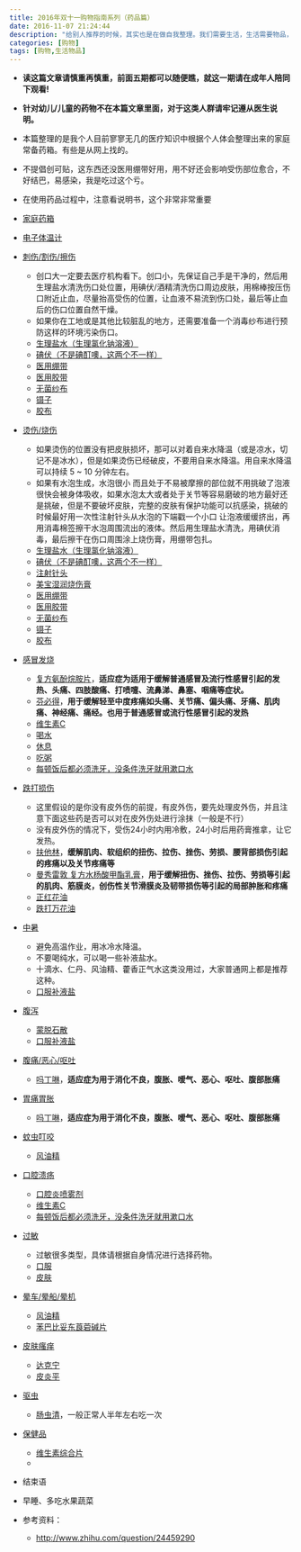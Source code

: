 ```yaml
---
title: 2016年双十一购物指南系列（药品篇）
date: 2016-11-07 21:24:44
description: "给别人推荐的时候，其实也是在做自我整理。我们需要生活，生活需要物品，仅此而已！"
categories: [购物]
tags: [购物,生活物品]
---
```



<!-- more -->


- **读这篇文章请慎重再慎重，前面五期都可以随便瞧，就这一期请在成年人陪同下观看!**
- **针对幼儿/儿童的药物不在本篇文章里面，对于这类人群请牢记遵从医生说明。**
- 本篇整理的是我个人目前寥寥无几的医疗知识中根据个人体会整理出来的家庭常备药箱。有些是从网上找的。
- 不提倡创可贴，这东西还没医用绷带好用，用不好还会影响受伤部位愈合，不好结巴，易感染，我是吃过这个亏。
- 在使用药品过程中，注意看说明书，这个非常非常重要

- [家庭药箱]()
- [电子体温计]()
- [刺伤/割伤/擦伤]()
	- 创口大一定要去医疗机构看下。创口小，先保证自己手是干净的，然后用生理盐水清洗伤口处位置，用碘伏/酒精清洗伤口周边皮肤，用棉棒按压伤口附近止血，尽量抬高受伤的位置，让血液不易流到伤口处，最后等止血后的伤口位置自然干燥。
	- 如果你在工地或是其他比较脏乱的地方，还需要准备一个消毒纱布进行预防这样的环境污染伤口。
	- [生理盐水（生理氯化钠溶液）]()
	- [碘伏（不是碘酊噢，这两个不一样）]()
	- [医用绷带]()
	- [医用胶带]()
	- [无菌纱布]()
	- [镊子]()
	- [胶布]()
- [烫伤/烧伤]()
	- 如果烫伤的位置没有把皮肤损坏，那可以对着自来水降温（或是凉水，切记不是冰水），但是如果烫伤已经破皮，不要用自来水降温。用自来水降温可以持续 5 ~ 10 分钟左右。
	- 如果有水泡生成，水泡很小 而且处于不易被摩擦的部位就不用挑破了泡液很快会被身体吸收，如果水泡太大或者处于关节等容易磨破的地方最好还是挑破，但是不要破坏皮肤，完整的皮肤有保护功能可以抗感染，挑破的时候最好用一次性注射针头从水泡的下端戳一个小口 让泡液缓缓挤出，再用消毒棉签擦干水泡周围流出的液体。然后用生理盐水清洗，用碘伏消毒，最后擦干在伤口周围涂上烧伤膏，用绷带包扎。
	- [生理盐水（生理氯化钠溶液）]()
    - [碘伏（不是碘酊噢，这两个不一样）]()
	- [注射针头]()
	- [美宝湿润烧伤膏]()
    - [医用绷带]()
    - [医用胶带]()
    - [无菌纱布]()
    - [镊子]()
    - [胶布]()
- [感冒发烧]()
	- [复方氨酚烷胺片]()，**适应症为适用于缓解普通感冒及流行性感冒引起的发热、头痛、四肢酸痛、打喷嚏、流鼻涕、鼻塞、咽痛等症状。**
	- [芬必得]()，**用于缓解轻至中度疼痛如头痛、关节痛、偏头痛、牙痛、肌肉痛、神经痛、痛经。也用于普通感冒或流行性感冒引起的发热**
	- [维生素C]()
	- [喝水]()
	- [休息]()
	- [吃粥]()
	- [每顿饭后都必须洗牙，没条件洗牙就用漱口水]()
- [跌打损伤]()
	- 这里假设的是你没有皮外伤的前提，有皮外伤，要先处理皮外伤，并且注意下面这些药是否可以对在皮外伤处进行涂抹（一般是不行）
	- 没有皮外伤的情况下，受伤24小时内用冷敷，24小时后用药膏推拿，让它发热。
	- [扶他林]()，**缓解肌肉、软组织的扭伤、拉伤、挫伤、劳损、腰背部损伤引起的疼痛以及关节疼痛等**
	- [曼秀雷敦 复方水杨酸甲酯乳膏]()，**用于缓解扭伤、挫伤、拉伤、劳损等引起的肌肉、筋膜炎，创伤性关节滑膜炎及韧带损伤等引起的局部肿胀和疼痛**
	- [正红花油]()
	- [跌打万花油]()
- [中暑]()
	- 避免高温作业，用冰冷水降温。
	- 不要喝纯水，可以喝一些补液盐水。
	- 十滴水、仁丹、风油精、藿香正气水这类没用过，大家普通网上都是推荐这种。
	- [口服补液盐]()
- [腹泻]()
	- [蒙脱石散]()
	- [口服补液盐]()
- [腹痛/恶心/呕吐]()
	- [吗丁啉]()，**适应症为用于消化不良，腹胀、嗳气、恶心、呕吐、腹部胀痛**
- [胃痛胃胀]()
	- [吗丁啉]()，**适应症为用于消化不良，腹胀、嗳气、恶心、呕吐、腹部胀痛**
- [蚊虫叮咬]()
	- [风油精]()
- [口腔溃疡]()
	- [口腔炎喷雾剂]()
	- [维生素C]()
	- [每顿饭后都必须洗牙，没条件洗牙就用漱口水]()
- [过敏]()
	- 过敏很多类型，具体请根据自身情况进行选择药物。
    - [口服]()
    - [皮肤]()
- [晕车/晕船/晕机]()
	- [风油精]()
	- [苯巴比妥东莨菪碱片]()
- [皮肤瘙痒]()
	- [达克宁]()
	- [皮炎平]()
- [驱虫]()
	- [肠虫清]()，一般正常人半年左右吃一次
- [保健品]()
	- [维生素综合片]()
	- []()

- 结束语

- 早睡、多吃水果蔬菜

- 参考资料：
	- <http://www.zhihu.com/question/24459290>


